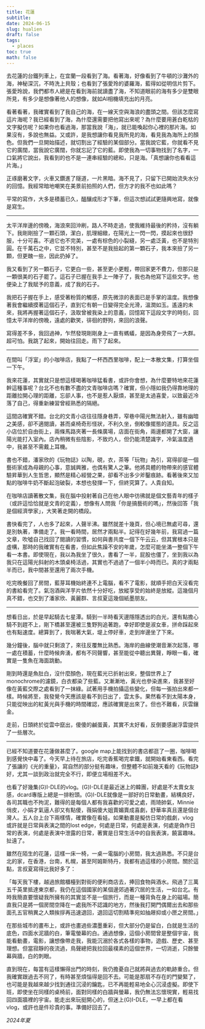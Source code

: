 ```yaml
---
title: 花蓮
subtitle: 
date: 2024-06-15
slug: hualien
draft: false
tags:
  - places
toc: true
math: false
---
```


去花蓮的台鐵列車上，在宜蘭一段看到了海。看著海，好像看到了牛頓的沙灘外的海，神秘深沉，不時洗上貝殼；也看到了張愛玲的婆羅海，藍得如從明信片剪下。張愛玲說，我們都市人總是在看到海前就讀盡了海，不知道眼前的海有多少是雙眼所見，有多少是想像著他人的想像，就如AI相機填充出的月亮。

看著看著，我確實看到了我自己的海，在一線天空與海浪的盡頭之間。但該怎麼寫這片海呢？我已經看到了海，為什麼還需要把他寫出來呢？為什麼要用蒼白乾枯的文字擬仿呢？如果你也看過海，那當我說「海」，就已能喚起你心裡的那片海。如果沒有，多說也無益。又或許，是我想讓你看見我所見的海，看見我為海所上的顏色。但我們一旦開始描述，就切割出了經驗的某個部分。當我說它藍，你就看不見它的廣闊，當我說它廣闊，你就忘記了它的藍。即使我為一切事物找到了名字，一口氣將它說出，我看到的也不是一連串經驗的總和，只是海。「真想讓你也看看這片海。」

正琢磨著文字，火車又鑽進了隧道，一片黑暗。海不見了，只留下已開始流失水分的回憶。我經常暗地嘲笑在美景前拍照的人們，但方才的我不也如此嗎？

平常的寫作，大多是積蓄已久，醞釀成形才下筆，但這次想試試更隨興地寫，就像是寫生。

---

太平洋岸邊的傍晚，海浪來回沖刷，路人不時走過，使我維持最後的矜持，沒有躺下。我剛剛撿了一顆石頭，潔白，肌理細緻，在陽光上一閃一閃，摸起來也很舒服，十分可喜。不過它也不完美，一處有棕色的小裂縫，另一處泛黃，也不是特別圓。在千萬石之中，它並不特別，甚至不是我撿起的第一顆石子，我本來撿了另一顆，但更醜一些，因此扔掉了。

我又看到了另一顆石子，它更白一些，甚至更小更輕，帶回家更不費力，但那只是一顆很美的石子罷了。這石子已握在我手上一陣子了，我也為他寫下這些文字。他便染上了我賦予的意義，成了我的石子。

我把石子握在手上，感受著粉質的觸感，原先微涼的表面已是手掌的溫度。我想像著我會繼續摸著這個石子，直到它有朝一日變得完全光滑，溫潤如玉。遙遠的未來，我將再握著這個石子，汲取曾被我染上的意義，回憶寫下這段文字的時刻，回憶太平洋岸的傍晚，遠處的歡笑，徘徊的野狗，來回的浪聲。

寫得差不多，我回過神，乍然發現剛剛身上一直有螞蟻，是因為身旁飛了一大群。超可怕。我跳了起來，開始往回走。雨下了起來。

---

在間叫「浮室」的小咖啡店，我點了一杯西西里咖啡，配上一本散文集，打算坐個一下午。

我來花蓮，其實就只是想這樣喝著咖啡猛看書，或許你會想，為什麼要特地來花蓮幹這種事呢？台北不也有數不盡的文青咖啡店嗎？確實，但小隱如我仍得靠地理的距離拉開心理的距離，忘卻人事，也不是惹人厭煩，甚至是太過喜愛，以致最近冷落了自己，得重新練習曾經熟悉的隔絕。

這間店確實不錯。台北的文青小店往往隱身巷弄，窄巷中陽光無法射入，雖有幽暗之美感，卻不適閱讀，甚而桌椅奇形怪狀，不利久坐，倒較像擺態的道具。反之這小店位於自由街上，兩條馬路夾著一長條廣場，店面在街角，兩邊都開了大窗，讓陽光能打入室內。店內稍微有些陰影，不致灼人，但仍能清楚識字，冷氣溫度適中，我甚至不需戴上耳機。

書也不錯，潘家欣的《玩物誌》以陶，硯，衣，茶等「玩物」為引，寫得卻是一個藝術家成為母親的心事，意誠興雅，也偶有驚人之筆。他將具體的物帶來的感官體驗昇華到人生哲思，顯然是精心經營之果，卻看不出多少斧鑿痕跡。看著後來又加點的咖啡牛奶不斷起泡破裂，本想也發揮一下，但終究算了。人貴自知。

在咖啡店讀著散文集，我在腦中投射著自己在他人眼中彷彿就是個文藝青年的樣子（或許這恰恰就是文青的定義），想像有人問我「你是搞藝術的嗎」，然後回答「我是個經濟學家」，大笑著走開的橋段。

書快看完了，人也多了起來，人聲半沸。雖然就差十幾頁，但心境已無處可尋，還是別執著，準備走了。我一看時間，居然才兩點半。記得在好幾年前，我寫過一篇文章，吹噓自己找回了閱讀的習慣，如何與書共度一個下午云云，但其實根本只是虛構，那時的我確實有在看書，但如此焦躁不安的年歲，怎麼可能坐滿一整個下午看一本書。即使現在，我以為我坐了很久，書看了一半，屁股也僵了，坐到我以為我只在這陽光斜射的木頭桌椅活過，其實也不過過了一個半小時而已。真的才兩點半而已，我中間甚至還用了兩次手機。

吃完晚餐回了房間，藍芽耳機始終連不上電腦，看不了電影，就順手把白天沒看完的書給看完了。氣泡酒與洋芋片依然十分好吃，放縱享受的始終是放縱。這幾個月真不錯，也交到了潘家欣、黃麗群、言叔夏這幾個紙墨朋友。

---

想看日出，於是早起騎去七星潭。騎到一半時看天邊隱隱透出的白光，還有點擔心騎不到趕不上，剛下橋甚至還被三隻野狗追著跑，幸好即使是淑女車，拼命踩起來也有點速度。總算到了，我喘著大氣，堤上停好車，走到岸邊坐了下來。

幾分鐘後，腦中就只剩浪了，來往反覆無比熟悉。海岸的曲線使潮音漸次起落，哪一處在積蓄，什麼時候奔湧，都有不同聲響，甚至能從中聽出異聲，睜眼一看，確實是一隻魚在海面跳動。

剛到時還是魚肚白，沒什麼顏色，現在藍光已折射出來，整個世界上了monochrome的濾鏡，白衣都染了些藍。又漸漸地，黃光也參染進來，我甚至好像在黃藍交際之處看到了一抹綠。試著用手機拍攝這些變化，但每一張拍出來都一樣。時候將至，我發覺今天應該是看不到日出了，雲太多。果然看不到太陽本身，只能從映出的紅黃光與手機的時間確認，應該確實是出來了。但也不難看，灰雲鑲金。

走前，日頭終於從雲中竄出，傻傻的鹹蛋黃，其實不太好看，反倒要感謝浮雲提供了一些層次。

---

已經不知道要在花蓮做甚麼了。google map上能找到的書店都逛了一圈，咖啡喝到感覺快中毒了。今天早上待在旅店，吃完香蕉喝完拿鐵，就開始看東看西。看完了張讓的《光的重量》，寫自然的部分挺有趣味，但整體不如前幾天看的《玩物誌》好，尤其一談到政治就完全不行，即便立場相差不大。

也看了好幾集(G)I-DLE的vlog。(G)I-DLE是最近迷上的韓團，好處是不太賣女友感，dcard專版上總是一排粉頭。(G)I-DLE就像是一部好的日常動畫，結構良好，各司其職也不拘泥，難得的是每個人都有我喜歡的可愛之處，雨琦帥氣，Minnie俏皮，小娟才氣逼人卻又有點傻，薇娟傻大姐賣媚賣成喜劇，舒華率真且還是個台灣人。五人台上台下兩樣情，確實像在看娃。如果動畫是擬仿日常的戲劇，vlog或許就是日常與表演之間的lost edge，何處是日常，何處是表演，何處是偽作日常的表演，何處是表演中泄露的日常，著實是日常生活中的自我表演，饒富趣味。扯遠了。

雖然在陌生的花蓮，這樣一床一椅，一桌一電腦的小房間，我太過熟悉。不只是台北的家，在香港，台南，札幌，甚至阿姆斯特丹，我都有過這樣的小房間。關於這點，言叔夏寫得比我好多了：

「每天我下樓，越過旅館櫃檯到對街的便利商店去，捧回食物與酒水。飛過了三萬五千英里抵達東京都，我仍在這個國家的某個邊郊過著穴居的生活，一如台北。有時我簡直要懷疑我所擁有的其實並不是一個旅行，而是一種背負在身上的磁場。簡直我只是將一個房間空降在一處我所不認識的地方，然後我打開門偶爾出去和那些面孔五官稍異之人類挨拶再迅速退回，退回這切割精準宛如抽屜抑或小匣之房間。」

在那些城市的畫布上，或許也畫過些濃墨重彩，但大部分仍是留白，白就是生活的底色，四面水泥牆的白，筆電螢幕的白。通過想像，這個小房間曾是整個宇宙，我能看動畫，電影，讓想像帶走我，我能沉溺於各式各樣的事物，遊戲、歷史、甚至理想。但當寂靜的夜流過，鳥聲總把我拉回最樸素的這個世界，一切消逝，只餘螢幕與牆，白的刺眼。

直到現在，每當有這樣懶得出門的時刻，我仍擔憂自己就將與過去的軌跡重合。但我確實跟過去不同了，有時甚至煩惱得是回不去。可能是那扇不存在的門變緊了，也可能是我越來越少找到通往沉浸的鑰匙，已不再能輕易地全心沉浸虛擬。即使下班，即使坐在同樣的桌椅前，面對同樣的白牆與螢幕，我仍無法忘懷現實，輕易找回四面牆裡的宇宙。能走出來玩挺開心的，但迷上(G)I-DLE，一早上都在看vlog，或許也是件珍貴的事。準備好回去了。

<!--more-->

*2024年夏*
